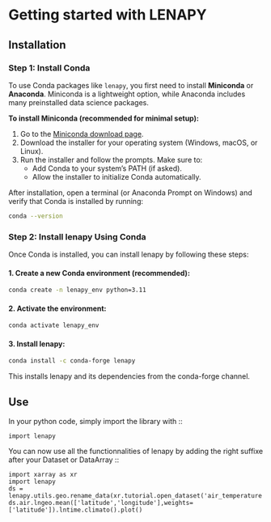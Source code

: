 # Getting started with LENAPY

## Installation


### Step 1: Install Conda

To use Conda packages like `lenapy`, you first need to install **Miniconda** or **Anaconda**. Miniconda is a lightweight option, while Anaconda includes many preinstalled data science packages.

**To install Miniconda (recommended for minimal setup):**

1. Go to the [Miniconda download page](https://docs.conda.io/en/latest/miniconda.html).
2. Download the installer for your operating system (Windows, macOS, or Linux).
3. Run the installer and follow the prompts. Make sure to:
   - Add Conda to your system’s PATH (if asked).
   - Allow the installer to initialize Conda automatically.

After installation, open a terminal (or Anaconda Prompt on Windows) and verify that Conda is installed by running:

```bash
conda --version
```

### Step 2: Install lenapy Using Conda

Once Conda is installed, you can install lenapy by following these steps:

#### 1. Create a new Conda environment (recommended):
```bash
conda create -n lenapy_env python=3.11
```

#### 2. Activate the environment:
```bash
conda activate lenapy_env
```

#### 3. Install lenapy:
```bash
conda install -c conda-forge lenapy
```

This installs lenapy and its dependencies from the conda-forge channel.

## Use

In your python code, simply import the library with ::

  ```
  import lenapy
  ```
  
You can now use all the functionnalities of lenapy by adding the right suffixe after your Dataset or DataArray ::
  ```
  import xarray as xr
  import lenapy
  ds = lenapy.utils.geo.rename_data(xr.tutorial.open_dataset('air_temperature'))
  ds.air.lngeo.mean(['latitude','longitude'],weights=['latitude']).lntime.climato().plot()
  ```
  
  
